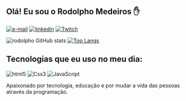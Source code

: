 ## Olá! Eu sou o Rodolpho Medeiros ✋</br>


[![e-mail](https://img.shields.io/badge/Gmail-D14836?style=for-the-badge&logo=gmail&logoColor=white)]()
[![linkedin](https://img.shields.io/badge/LinkedIn-0077B5?style=for-the-badge&logo=linkedin&logoColor=white)](linkedin.com/in/rodolpho-medeiros-82b19818a)
[![Twitch](https://img.shields.io/badge/Twitch-9146FF?style=for-the-badge&logo=twitch&logoColor=white)](https://www.twitch.tv/rcmedeiroos93)

![rodolpho GitHub stats](https://github-readme-stats.vercel.app/api?username=RodolphoMedeiros&show_icons=true&theme=dracula)
[![Top Langs](https://github-readme-stats.vercel.app/api/top-langs/?username=RodolphoMedeiros&layout=compact)](https://github.com/RodolphoMedeiros/github-readme-stats)

## Tecnologias que eu uso no meu dia:

<div style="display: inline-block">
    <img align="center" src="https://img.shields.io/badge/HTML5-E34F26?style=for-the-badge&logo=html5&logoColor=white" alt="html5">
     <img align="center" src="https://img.shields.io/badge/CSS3-1572B6?style=for-the-badge&logo=css3&logoColor=white" alt="Css3">
      <img align="center" src="https://img.shields.io/badge/JavaScript-F7DF1E?style=for-the-badge&logo=javascript&logoColor=black" alt="JavaScript">
</div>

<br/>


Apaixonado por tecnologia, educação e por mudar a vida das pessoas através da programação.
